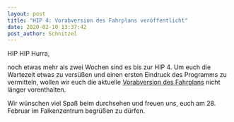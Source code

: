 ```yaml
---
layout: post
title: "HIP 4: Vorabversion des Fahrplans veröffentlicht"
date: 2020-02-10 13:37:42
post_author: Schnitzel
---
```

HIP HIP Hurra,

noch etwas mehr als zwei Wochen sind es bis zur HIP 4. Um euch die Wartezeit etwas zu versüßen und einen ersten Eindruck des Programms zu vermitteln, wollen wir euch die aktuelle [Vorabversion des Fahrplans](https://pretalx.chaospott.de/hip4/schedule/) nicht länger vorenthalten.

Wir wünschen viel Spaß beim durchsehen und freuen uns, euch am 28. Februar im Falkenzentrum begrüßen zu dürfen.